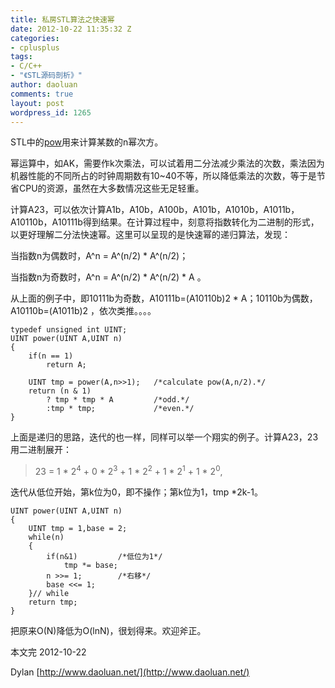 ```yaml
---
title: 私房STL算法之快速幂
date: 2012-10-22 11:35:32 Z
categories:
- cplusplus
tags:
- C/C++
- "《STL源码剖析》"
author: daoluan
comments: true
layout: post
wordpress_id: 1265
---
```


STL中的[pow](http://www.cplusplus.com/reference/clibrary/cmath/pow/)用来计算某数的n幂次方。

幂运算中，如AK，需要作k次乘法，可以试着用二分法减少乘法的次数，乘法因为机器性能的不同所占的时钟周期数有10~40不等，所以降低乘法的次数，等于是节省CPU的资源，虽然在大多数情况这些无足轻重。

计算A23，可以依次计算A1b，A10b，A100b，A101b，A1010b，A1011b，A10110b，A10111b得到结果。在计算过程中，刻意将指数转化为二进制的形式，以更好理解二分法快速幂。这里可以呈现的是快速幂的递归算法，发现：

<!-- more -->

当指数n为偶数时，A^n = A^(n/2) * A^(n/2)；

当指数n为奇数时，A^n = A^(n/2) * A^(n/2) * A 。

从上面的例子中，即10111b为奇数，A10111b=(A10110b)2 * A；10110b为偶数，A10110b=(A1011b)2 ，依次类推。。。。


    typedef unsigned int UINT;
    UINT power(UINT A,UINT n)
    {
    	if(n == 1)
    		return A;

    	UINT tmp = power(A,n>>1);	/*calculate pow(A,n/2).*/
    	return (n & 1)
    		? tmp * tmp * A			/*odd.*/
    		:tmp * tmp;				/*even.*/
    }


上面是递归的思路，迭代的也一样，同样可以举一个翔实的例子。计算A23，23用二进制展开：

<blockquote>
<p align="left">23 = 1 * 2<sup>4</sup> + 0 * 2<sup>3</sup> + 1 * 2<sup>2</sup> + 1 * 2<sup>1</sup> + 1 * 2<sup>0</sup>,</p>
</blockquote>




迭代从低位开始，第k位为0，即不操作；第k位为1，tmp *2k-1。





    UINT power(UINT A,UINT n)
    {
    	UINT tmp = 1,base = 2;
    	while(n)
    	{
    		if(n&1)			/*低位为1*/
    			tmp *= base;
    		n >>= 1;		/*右移*/
    		base <<= 1;
    	}//	while
    	return tmp;
    }


把原来O(N)降低为O(lnN)，很划得来。欢迎斧正。

本文完 2012-10-22

Dylan [http://www.daoluan.net/](http://www.daoluan.net/)
